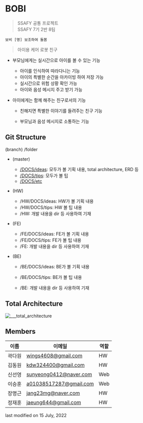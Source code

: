 # BOBI
> SSAFY 공통 프로젝트  
> SSAFY 7기 2반 8팀

`보비 [명] 보조하여 돌봄`
> 아이용 케어 로봇 친구

- 부모님에게는 실시간으로 아이를 볼 수 있는 기능
    - 아이를 인식하여 따라다니는 기능
    - 아이의 특별한 순간을 아카이빙 하여 저장 가능
    - 실시간으로 위험 상황 확인 가능
    - 아이와 음성 메시지 주고 받기 가능

- 아이에게는 함께 해주는 친구로서의 기능
    - 친해지면 특별한 이야기를 들려주는 친구 기능

    - 부모님과 음성 메시지로 소통하는 기능

      

## Git Structure

(branch) /folder

- (master)
  - [/DOCS/ideas](./DOCS/ideas): 모두가 볼 기획 내용, total architecture, ERD 등
  - [/DOCS/tips](./DOCS/tips): 모두가 볼 팁
  - [/DOCS/etc](./DOCS/etc)
  
- (HW)
  - /HW/DOCS/ideas: HW가 볼 기획 내용
  - /HW/DOCS/tips: HW 볼 팁 내용
  - /HW: 개발 내용을 dir 등 사용하여 기재
  
- (FE)
  - /FE/DOCS/ideas: FE가 볼 기획 내용
  - /FE/DOCS/tips: FE가 볼 팁 내용
  - /FE: 개발 내용을 dir 등 사용하여 기재
  
- (BE)
  - /BE/DOCS/ideas: BE가 볼 기획 내용
  
  - /BE/DOCS/tips: BE가 볼 팁 내용
  
  - /BE: 개발 내용을 dir 등 사용하여 기재
  
    
## Total Architecture

![___total_architecture](/uploads/6bb795ad4260d9b0ac6a1262cf36a934/___total_architecture.png)

## Members
|이름 | 이메일 | 역할 |
|---|---|---|
|곽다원 | wings4608@gmail.com | HW |
|김동원 | kdw324400@gmail.com | HW |
|신선영 | sunyeong0412@naver.com | Web |
|이승훈 | a01038517287@gmail.com | Web |
|장명근 | jang23mg@naver.com | HW|
|정재훈 | jaeung644@gmail.com | HW|

last modified on 15 July, 2022

